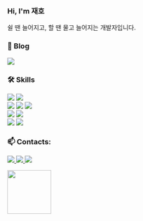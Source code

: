 ### Hi, I'm 재호 

쉴 땐 늘어지고, 할 땐 물고 늘어지는 개발자입니다.

### 🔭 Blog

<a href="https://b8739.github.io/">
  <img src="https://img.shields.io/badge/자기개발자 blog-20232A?style=flat-square&logo=GitBook&logoColor=F05032" />
<a/>


### 🛠 Skills

<div>
<img src="https://img.shields.io/badge/Vue-4FC08D?style=flat-square&logo=vue.js&logoColor=white">
<img src="https://img.shields.io/badge/Vuex-1c2e4a?style=flat-square&logo=vue.js&logoColor=white"> 
</div>
  
<div>
<div>
<img src="https://img.shields.io/badge/HTML-E34F26.svg?&style=flat-square&logo=html5&logoColor=black" />
<img src="https://img.shields.io/badge/CSS-1572B6.svg?&style=flat-square&logo=css3&logoColor=black" />
<img src="https://img.shields.io/badge/Javascript-%23F7DF1E.svg?&style=flat-square&logo=javascript&logoColor=black" />
</div>
<div>
<img src="https://img.shields.io/badge/MySQL-4479A1.svg?&style=flat-square&logo=mysql&logoColor=white" />
<img src="https://img.shields.io/badge/Mongodb-%2347A248.svg?&style=flat-square&logo=mongodb&logoColor=white" />
</div>
<div>

  <img src="https://img.shields.io/badge/Python-3766AB?style=flat-square&logo=Python&logoColor=white"/>
<img src="https://img.shields.io/badge/Flask-%23000000.svg?&style=flat-square&logo=flask&logoColor=white" />
</div>

### 📫 Contacts:

<p>
<a href="mailto:a87380@gmail.com">
  <img src="https://img.shields.io/badge/a87380@gmail.com-20232A?style=flat-square&logo=Gmail&logoColor=EA4335" />
<a/>
<a href="https://github.com/b8739">
  <img src="https://img.shields.io/badge/b8739-20232A?style=flat-square&logo=GitHub&logoColor=FFFFFE" />
<a/>
<a href="https://www.instagram.com/jaaeehho/">
  <img src="https://img.shields.io/badge/jaaeehho-20232A?style=flat-square&logo=Instagram&logoColor=E4405F" />
<a/>

<div>
<img src="https://velog.velcdn.com/images/a87380/post/67d62384-20ce-4480-842c-233028d23f2b/image.gif" style="height:100px; width:100px;" alt="">
</div>  
